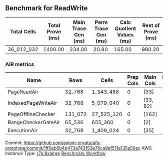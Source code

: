 ## Benchmark for ReadWrite
| Total Cells | Total Prove (ms) | Main Trace Gen (ms) | Perm Trace Gen (ms) | Calc Quotient Values (ms) | Rest of Prove (ms) |
|-----------------------------|-----------------------|--------------------------|--------------------------|-----------------|----------------|
| 36_012_032 | 1400.00 | 234.00 | 20.80 | 165.00 | 980.20 |

### AIR metrics
| Name | Rows | Cells | Prep Cols | Main Cols | Perm Cols |
|------|------|-------|-----------|-----------|-----------|
| PageReadAir          | 32_768     | 1_343_488   | 0     | [33] | [8] |
| IndexedPageWriteAir  | 32_768     | 5_079_040   | 0     | [33, 82] | [40] |
| PageOfflineChecker   | 131_072    | 27_525_120  | 0     | [162] | [48] |
| RangeCheckerGateAir  | 65_536     | 655_360     | 0     | [2] | [8] |
| ExecutionAir         | 32_768     | 1_409_024   | 0     | [35] | [8] |

Commit: https://github.com/axiom-crypto/afs-prototype/commit/1ff0eb5b4b473a743f53e76ca9ef511e135a50ec
AWS Instance Type: [r7g.8xlarge](https://instances.vantage.sh/aws/ec2/r7g.8xlarge)
[Benchmark Workflow](https://github.com/axiom-crypto/afs-prototype/actions/runs/10711181375)
